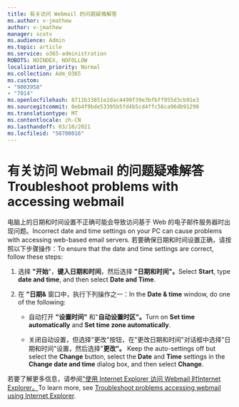 ```yaml
---
title: 有关访问 Webmail 的问题疑难解答
ms.author: v-jmathew
author: v-jmathew
manager: scotv
ms.audience: Admin
ms.topic: article
ms.service: o365-administration
ROBOTS: NOINDEX, NOFOLLOW
localization_priority: Normal
ms.collection: Adm_O365
ms.custom:
- "9003958"
- "7014"
ms.openlocfilehash: 8711b33851e2dac4499f39e3bfbff955d3cb91e3
ms.sourcegitcommit: 0eb4f9bde53395b5fd4b5cd4ffc56ca96db91298
ms.translationtype: MT
ms.contentlocale: zh-CN
ms.lasthandoff: 03/10/2021
ms.locfileid: "50708016"
---
```

# <a name="troubleshoot-problems-with-accessing-webmail"></a><span data-ttu-id="a58f2-102">有关访问 Webmail 的问题疑难解答</span><span class="sxs-lookup"><span data-stu-id="a58f2-102">Troubleshoot problems with accessing webmail</span></span>

<span data-ttu-id="a58f2-103">电脑上的日期和时间设置不正确可能会导致访问基于 Web 的电子邮件服务器时出现问题。</span><span class="sxs-lookup"><span data-stu-id="a58f2-103">Incorrect date and time settings on your PC can cause problems with accessing web-based email servers.</span></span> <span data-ttu-id="a58f2-104">若要确保日期和时间设置正确，请按照以下步骤操作：</span><span class="sxs-lookup"><span data-stu-id="a58f2-104">To ensure that the date and time settings are correct, follow these steps:</span></span>

1. <span data-ttu-id="a58f2-105">选择 **"开始**"，**键入日期和时间**，然后选择 **"日期和时间"。**</span><span class="sxs-lookup"><span data-stu-id="a58f2-105">Select **Start**, type **date and time**, and then select **Date and Time**.</span></span>
2. <span data-ttu-id="a58f2-106">在 **"日期&** 窗口中，执行下列操作之一：</span><span class="sxs-lookup"><span data-stu-id="a58f2-106">In the **Date & time** window, do one of the following:</span></span>

    - <span data-ttu-id="a58f2-107">自动打开 **"设置时间"** 和"**自动设置时区"。**</span><span class="sxs-lookup"><span data-stu-id="a58f2-107">Turn on **Set time automatically** and **Set time zone automatically**.</span></span>

    - <span data-ttu-id="a58f2-108">关闭自动设置，但选择"更改"按钮，在"更改日期和时间"对话框中选择"日期和时间"设置，然后选择"**更改"。** </span><span class="sxs-lookup"><span data-stu-id="a58f2-108">Keep the auto-settings off but select the **Change** button, select the **Date** and **Time** settings in the **Change date and time** dialog box, and then select **Change**.</span></span>

<span data-ttu-id="a58f2-109">若要了解更多信息，请参阅["使用 Internet Explorer 访问 Webmail 时Internet Explorer。](https://answers.microsoft.com/windows/forum/all/problem-accessing-email-through-ie/41f871f3-6df3-4bc9-a5bd-7f71651a2888)</span><span class="sxs-lookup"><span data-stu-id="a58f2-109">To learn more, see [Troubleshoot problems accessing webmail using Internet Explorer](https://answers.microsoft.com/windows/forum/all/problem-accessing-email-through-ie/41f871f3-6df3-4bc9-a5bd-7f71651a2888).</span></span>
